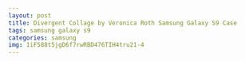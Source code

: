 ```yaml
---
layout: post
title: Divergent Collage by Veronica Roth Samsung Galaxy S9 Case
tags: samsung galaxy s9
categories: samsung
img: 1iF588t5jgD6f7rwRBD476TIH4tru21-4
---
```


